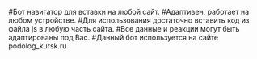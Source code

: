 #Бот навигатор для вставки на любой сайт.
#Адаптивен, работает на любом устройстве.
#Для использования достаточно вставить код из файла js в любую часть сайта.
#Все данные и реакции могут быть адаптированы под Вас.
#Данный бот используется на сайте podolog_kursk.ru